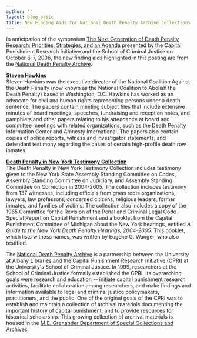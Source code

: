```yaml
---
author: ''
layout: blog_basic
title: New Finding Aids for National Death Penalty Archive Collections
---
```

<div class="entry-body">
<p>In anticipation of the symposium <a href="http://www.albany.edu/scj/SympCPRI.htm">The Next Generation of Death Penalty Research: Priorities, Strategies, and an Agenda</a> presented by the Capital Punishment Research Initiative and the School of Criminal Justice on October 6-7, 2006, the new finding aids highlighted in this posting are from the <a href="https://archives.albany.edu/browse/91.html">National Death Penalty Archive</a>. </p>
<p><a href="https://archives.albany.edu/description/catalog/apap188"><strong>Steven Hawkins</strong></a><br/>
Steven Hawkins was the executive director of the National Coalition Against the Death Penalty (now known as the National Coalition to Abolish the Death Penalty) based in Washington, D.C. Hawkins has worked as an advocate for civil and human rights representing persons under a death sentence. The papers contain meeting subject files that include extensive minutes of board meetings, speeches, fundraising and reception notes, and pamphlets and other papers relating to his attendance at board and committee meetings with related organizations, such as the Death Penalty Information Center and Amnesty International. The papers also contain copies of police reports, witness and investigator statements, and defendant testimony regarding the cases of certain high-profile death row inmates.</p>
<p><a href="https://archives.albany.edu/description/catalog/apap206"><strong>Death Penalty in New York Testimony Collection</strong></a><br/>
The Death Penalty in New York Testimony Collection includes testimony given to the New York State Assembly Standing Committee on Codes, Assembly Standing Committee on Judiciary, and Assembly Standing Committee on Correction in 2004-2005. The collection includes testimony from 137 witnesses, including officials from grass roots organizations, lawyers, law professors, concerned citizens, religious leaders, former inmates, and families of victims. The collection also includes  a copy of the 1965 Committee for the Revision of the Penal and Criminal Legal Code Special Report on Capital Punishment and a booklet from the Capital Punishment Committee of Michigan about the New York hearings, entitled <em>A Guide to the New York Death Penalty Hearings, 2004-2005</em>. This booklet, which lists witness names, was written by Eugene G. Wanger, who also testified.</p>
<p>The <a href="https://archives.albany.edu/browse/91.html">National Death Penalty Archive</a> is a partnership between the University at Albany Libraries and the Capital Punishment Research Initiative (CPRI) at the University's School of Criminal Justice. In 1999, researchers at the School of Criminal Justice formally established the CPRI. Its overarching goals were research and education -- initiate capital punishment research activities, facilitate collaboration among researchers, and make findings and information available to legal and criminal justice policymakers, practitioners, and the public. One of the original goals of the CPRI was to establish and maintain a collection of archival materials documenting the important history of capital punishment, and to provide resources for historical scholarship. This growing collection of archival materials is housed in the <a href="https://archives.albany.edu">M.E. Grenander Department of Special Collections and Archives</a>.</p>
</div>